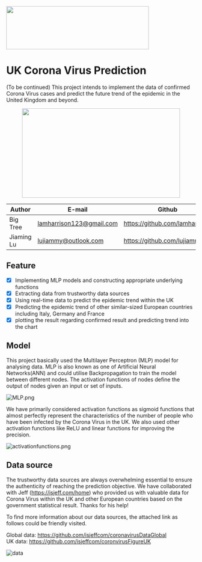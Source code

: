 <div align=left><img width="379" height="114.9" src="https://i.ibb.co/fkQvQfM/logo-prediction.png"/></div>

UK Corona Virus Prediction
===========================
(To be continued) This project intends to implement the data of confirmed Corona Virus cases and predict the future trend of the epidemic in the United Kingdom and beyond.

<div align=center><img width="420" height="238" src="https://cdn.cnn.com/cnnnext/dam/assets/200130165125-corona-virus-cdc-image-super-tease.jpg"/></div>

|Author|E-mail|Github
|----|---|---
|Big Tree|lamharrison123@gmail.com|https://github.com/lamharrison
|Jiaming Lu|lujiammy@outlook.com|https://github.com/lujiammy

## Feature
- [x] Implementing MLP models and constructing appropriate underlying functions
- [x] Extracting data from trustworthy data sources
- [x] Using real-time data to predict the epidemic trend within the UK
- [x] Predicting the epidemic trend of other similar-sized European countries including Italy, Germany and France
- [x] plotting the result regarding confirmed result and predicting trend into the chart

## Model
This project basically used the Multilayer Perceptron (MLP) model for analysing data. MLP is also known as one of Artificial Neural Networks(ANN) and could utilise Backpropagation to train the model between different nodes. The activation functions of nodes define the output of nodes given an input or set of inputs.

![MLP.png](https://miro.medium.com/max/3446/1*-IPQlOd46dlsutIbUq1Zcw.png)

We have primarily considered activation functions as sigmoid functions that almost perfectly represent the characteristics of the number of people who have been infected by the Corona Virus in the UK. We also used other activation functions like ReLU and linear functions for improving the precision.

![activationfunctions.png](https://miro.medium.com/max/1452/1*XxxiA0jJvPrHEJHD4z893g.png)

## Data source
The trustworthy data sources are always overwhelming essential to ensure the authenticity of reaching the prediction objective. We have collaborated with Jeff (https://isjeff.com/home) who provided us with valuable data for Corona Virus within the UK and other European countries based on the government statistical result. Thanks for his help!

 To find more information about our data sources, the attached link as follows could be friendly visited. 

Global data: https://github.com/isjeffcom/coronavirusDataGlobal    
UK data: https://github.com/isjeffcom/coronvirusFigureUK

![data](https://github.com/lamharrison/coronavirus-machine-learning/blob/master/london%20visual.png)
